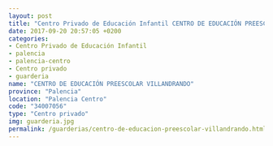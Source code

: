 ```yaml
---
layout: post
title: "Centro Privado de Educación Infantil CENTRO DE EDUCACIÓN PREESCOLAR VILLANDRANDO"
date: 2017-09-20 20:57:05 +0200
categories:
- Centro Privado de Educación Infantil
- palencia
- palencia-centro
- Centro privado
- guarderia
name: "CENTRO DE EDUCACIÓN PREESCOLAR VILLANDRANDO"
province: "Palencia"
location: "Palencia Centro"
code: "34007056"
type: "Centro privado"
img: guarderia.jpg
permalink: /guarderias/centro-de-educacion-preescolar-villandrando.html
---
```

